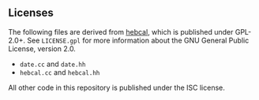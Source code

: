 Licenses
--------

The following files are derived from [hebcal](https://github.com/hebcal/hebcal), which is published under GPL-2.0+. See `LICENSE.gpl` for more information about the GNU General Public License, version 2.0.

* `date.cc` and `date.hh`
* `hebcal.cc` and `hebcal.hh`

All other code in this repository is published under the ISC license.